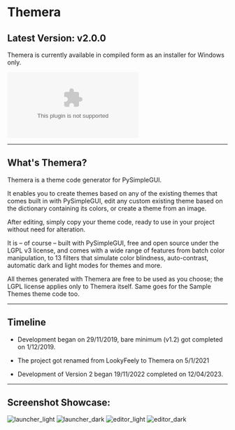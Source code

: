 ﻿# Themera

## Latest Version: v2.0.0

Themera is currently available in compiled form as an installer for Windows only.

![![Download the installer](https://github.com/definite-d/Themera/blob/main/res/download.png)](https://github.com/definite-d/Themera/raw/main/bin/Themera%20v1.0.1%20Windows%20Installer.exe)

___________________________________________________________________________________

## What's Themera?

Themera is a theme code generator for PySimpleGUI.

It enables you to create themes based on any of the existing themes that comes built in with PySimpleGUI, edit any custom existing theme based on the dictionary containing its colors, or create a theme from an image.

After editing, simply copy your theme code, ready to use in your project without need for alteration.

It is – of course – built with PySimpleGUI, free and open source under the LGPL v3 license, and comes with a wide range of features from batch color manipulation, to 13 filters that simulate color blindness, auto-contrast, automatic dark and light modes for themes and more.

All themes generated with Themera are free to be used as you choose; the LGPL license applies only to Themera itself. Same goes for the Sample Themes theme code too.
______________________________________________________________________________________

## Timeline

* Development began on 29/11/2019, bare minimum (v1.2) got completed on 1/12/2019.

* The project got renamed from LookyFeely to Themera on 5/1/2021

* Development of Version 2 began 19/11/2022 completed on 12/04/2023.

______________________________________________________________________________________



## Screenshot Showcase:
![launcher_light](https://github.com/definite-d/Themera/blob/v2/screenshots/themera-v2.0.0-win-x86/launcher_light.png)
![launcher_dark](https://github.com/definite-d/Themera/blob/v2/screenshots/themera-v2.0.0-win-x86/launcher_dark.png)
![editor_light](https://github.com/definite-d/Themera/blob/v2/screenshots/themera-v2.0.0-win-x86/editor_light.png)
![editor_dark](https://github.com/definite-d/Themera/blob/v2/screenshots/themera-v2.0.0-win-x86/editor_dark.png)

